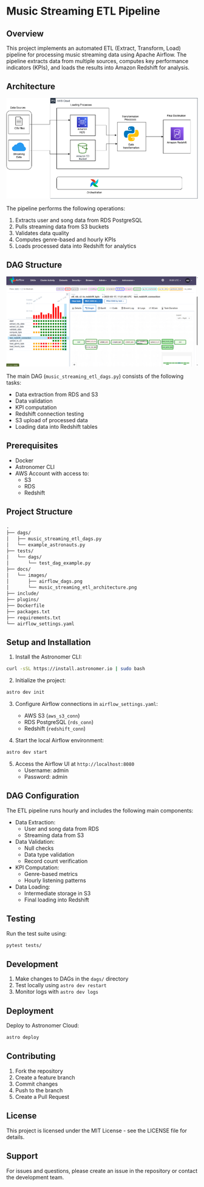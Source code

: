 # Music Streaming ETL Pipeline

## Overview

This project implements an automated ETL (Extract, Transform, Load) pipeline for processing music streaming data using Apache Airflow. The pipeline extracts data from multiple sources, computes key performance indicators (KPIs), and loads the results into Amazon Redshift for analysis.

## Architecture

![ETL Architecture](docs/images/music_streaming_etl_architecture.png)

The pipeline performs the following operations:

1. Extracts user and song data from RDS PostgreSQL
2. Pulls streaming data from S3 buckets
3. Validates data quality
4. Computes genre-based and hourly KPIs
5. Loads processed data into Redshift for analytics

## DAG Structure

![Airflow DAGs](docs/images/airflow_dags.png)

The main DAG (`music_streaming_etl_dags.py`) consists of the following tasks:

- Data extraction from RDS and S3
- Data validation
- KPI computation
- Redshift connection testing
- S3 upload of processed data
- Loading data into Redshift tables

## Prerequisites

- Docker
- Astronomer CLI
- AWS Account with access to:
  - S3
  - RDS
  - Redshift

## Project Structure

```
.
├── dags/
│   ├── music_streaming_etl_dags.py
│   └── example_astronauts.py
├── tests/
│   └── dags/
│       └── test_dag_example.py
├── docs/
│   └── images/
│       ├── airflow_dags.png
│       └── music_streaming_etl_architecture.png
├── include/
├── plugins/
├── Dockerfile
├── packages.txt
├── requirements.txt
└── airflow_settings.yaml
```

## Setup and Installation

1. Install the Astronomer CLI:

```bash
curl -sSL https://install.astronomer.io | sudo bash
```

2. Initialize the project:

```bash
astro dev init
```

3. Configure Airflow connections in `airflow_settings.yaml`:
   - AWS S3 (`aws_s3_conn`)
   - RDS PostgreSQL (`rds_conn`)
   - Redshift (`redshift_conn`)

4. Start the local Airflow environment:

```bash
astro dev start
```

5. Access the Airflow UI at `http://localhost:8080`
   - Username: admin
   - Password: admin

## DAG Configuration

The ETL pipeline runs hourly and includes the following main components:

- Data Extraction:
  - User and song data from RDS
  - Streaming data from S3
- Data Validation:
  - Null checks
  - Data type validation
  - Record count verification
- KPI Computation:
  - Genre-based metrics
  - Hourly listening patterns
- Data Loading:
  - Intermediate storage in S3
  - Final loading into Redshift

## Testing

Run the test suite using:

```bash
pytest tests/
```

## Development

1. Make changes to DAGs in the `dags/` directory
2. Test locally using `astro dev restart`
3. Monitor logs with `astro dev logs`

## Deployment

Deploy to Astronomer Cloud:

```bash
astro deploy
```

## Contributing

1. Fork the repository
2. Create a feature branch
3. Commit changes
4. Push to the branch
5. Create a Pull Request

## License

This project is licensed under the MIT License - see the LICENSE file for details.

## Support

For issues and questions, please create an issue in the repository or contact the development team.
